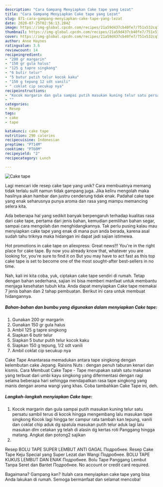 ```yaml
---
description: "Cara Gampang Menyiapkan Cake tape yang Lezat"
title: "Cara Gampang Menyiapkan Cake tape yang Lezat"
slug: 871-cara-gampang-menyiapkan-cake-tape-yang-lezat
date: 2020-07-25T02:56:13.284Z
image: https://img-global.cpcdn.com/recipes/21a59d437cb40fe7/751x532cq70/cake-tape-foto-resep-utama.jpg
thumbnail: https://img-global.cpcdn.com/recipes/21a59d437cb40fe7/751x532cq70/cake-tape-foto-resep-utama.jpg
cover: https://img-global.cpcdn.com/recipes/21a59d437cb40fe7/751x532cq70/cake-tape-foto-resep-utama.jpg
author: Anne Haynes
ratingvalue: 3.6
reviewcount: 14
recipeingredient:
- "200 gr margarin"
- "150 gr gula halus"
- "125 g tapre singkong"
- "6 butir telur"
- "5 butur putih telur kocok kaku"
- "150 g tepung 12 sdt vanili"
- " coklat cip secukup nya"
recipeinstructions:
- "Kocok margarin dan gula sampai putih masukan kuning telur satu persatu sambil terus di kocok hingga mengembang lalu masukan tape singkong Kocok lagi hingga ter campur rata tambah kan tepung, vanili dan coklat chip aduk dg spatula masukan putih telur aduk lagi lalu masukan dlm cetakan yg telah di alasin dg kertas roti Panggang hingga matang. Angkat dan potong2 sajikan"
- ""
categories:
- Resep
tags:
- cake
- tape

katakunci: cake tape 
nutrition: 290 calories
recipecuisine: Indonesian
preptime: "PT14M"
cooktime: "PT60M"
recipeyield: "2"
recipecategory: Lunch

---
```



![Cake tape](https://img-global.cpcdn.com/recipes/21a59d437cb40fe7/751x532cq70/cake-tape-foto-resep-utama.jpg)

Lagi mencari ide resep cake tape yang unik? Cara membuatnya memang tidak terlalu sulit namun tidak gampang juga. Jika keliru mengolah maka hasilnya akan hambar dan justru cenderung tidak enak. Padahal cake tape yang enak seharusnya punya aroma dan rasa yang mampu memancing selera kita.

Ada beberapa hal yang sedikit banyak berpengaruh terhadap kualitas rasa dari cake tape, pertama dari jenis bahan, kemudian pemilihan bahan segar, sampai cara mengolah dan menghidangkannya. Tak perlu pusing kalau mau menyiapkan cake tape yang enak di mana pun anda berada, karena asal sudah tahu triknya maka hidangan ini dapat jadi sajian istimewa.

Hot promotions in cake tape on aliexpress: Great news!!! You&#39;re in the right place for cake tape. By now you already know that, whatever you are looking for, you&#39;re sure to find it on But you may have to act fast as this top cake tape is set to become one of the most sought-after best-sellers in no time.


Nah, kali ini kita coba, yuk, ciptakan cake tape sendiri di rumah. Tetap dengan bahan sederhana, sajian ini bisa memberi manfaat untuk membantu menjaga kesehatan tubuh kita. Anda dapat menyiapkan Cake tape memakai 7 jenis bahan dan 2 tahap pembuatan. Berikut ini cara untuk membuat hidangannya.

<!--inarticleads1-->

##### Bahan-bahan dan bumbu yang digunakan dalam menyiapkan Cake tape:

1. Gunakan 200 gr margarin
1. Gunakan 150 gr gula halus
1. Ambil 125 g tapre singkong
1. Siapkan 6 butir telur
1. Siapkan 5 butur putih telur kocok kaku
1. Siapkan 150 g tepung, 1/2 sdt vanili
1. Ambil  coklat cip secukup nya


Cake Tape Anantarasa memadukan antara tape singkong dengan kelembutan cake Jepang. Raisins Nuts : dengan penuh taburan kenari dan kismis. Cara Membuat Cake Tape - Tape merupakan salah satu makanan yang terbuat dari umbi kayu singkong yang difermentasi dengan ragi selama beberapa hari sehingga mendapatkan rasa tape singkong yang manis dengan aroma wangi yang khas. Coba tambahkan Cake Tape ini, deh. 

<!--inarticleads2-->

##### Langkah-langkah menyiapkan Cake tape:

1. Kocok margarin dan gula sampai putih masukan kuning telur satu persatu sambil terus di kocok hingga mengembang lalu masukan tape singkong Kocok lagi hingga ter campur rata tambah kan tepung, vanili dan coklat chip aduk dg spatula masukan putih telur aduk lagi lalu masukan dlm cetakan yg telah di alasin dg kertas roti Panggang hingga matang. Angkat dan potong2 sajikan
1. 


Resep BOLU TAPE SUPER LEMBUT ANTI GAGAL Подробнее. Resep Cake Tape Keju Special yang Super Lezat dan Wangi Подробнее. BOLU TAPE KUKUS LEMBUT DAN ENAK Подробнее. Bolu Tape Panggang Lembut Tanpa Seret dan Bantet Подробнее. No account or credit card required. 

Bagaimana? Gampang kan? Itulah cara menyiapkan cake tape yang bisa Anda lakukan di rumah. Semoga bermanfaat dan selamat mencoba!
